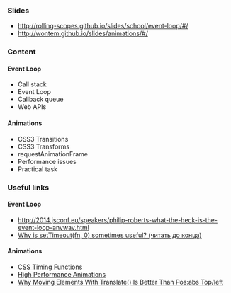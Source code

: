 ### Slides
- http://rolling-scopes.github.io/slides/school/event-loop/#/
- http://wontem.github.io/slides/animations/#/

### Content

#### Event Loop
- Call stack
- Event Loop
- Callback queue
- Web APIs

#### Animations
- CSS3 Transitions
- CSS3 Transforms
- requestAnimationFrame
- Performance issues
- Practical task

### Useful links

#### Event Loop
- http://2014.jsconf.eu/speakers/philip-roberts-what-the-heck-is-the-event-loop-anyway.html
- [Why is setTimeout(fn, 0) sometimes useful? (читать до конца)](http://stackoverflow.com/questions/779379/why-is-settimeoutfn-0-sometimes-useful)

#### Animations
- [CSS Timing Functions](http://www.smashingmagazine.com/2014/04/15/understanding-css-timing-functions/)
- [High Performance Animations](http://www.smashingmagazine.com/2014/04/15/understanding-css-timing-functions/)
- [Why Moving Elements With Translate() Is Better Than Pos:abs Top/left](http://www.paulirish.com/2012/why-moving-elements-with-translate-is-better-than-posabs-topleft/)

